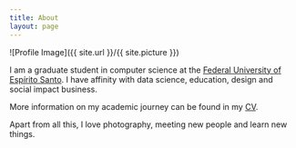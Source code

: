 ```yaml
---
title: About
layout: page
---
```

![Profile Image]({{ site.url }}/{{ site.picture }})

I am a graduate student in computer science at the [Federal University of Espírito Santo](http://ufes.br/). I have affinity with data science, education, design and social impact business. 

More information on my academic journey can be found in my [CV](http://lattes.cnpq.br/0758466348369627).

Apart from all this, I love photography, meeting new people and learn new things.
